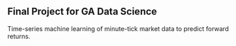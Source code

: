 ## Final Project for GA Data Science

Time-series machine learning of minute-tick market data to predict forward returns.
